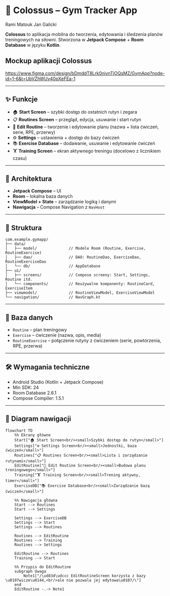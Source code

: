 
# 📱 Colossus – Gym Tracker App
Rami Matouk
Jan Galicki

**Colossus** to aplikacja mobilna do tworzenia, edytowania i śledzenia planów treningowych na siłowni.
Stworzona w **Jetpack Compose** + **Room Database** w języku **Kotlin**.

## Mockup aplikacji Colossus

https://www.figma.com/design/bDmddT8Lrk0nivnTjOQsMZ/GymApp?node-id=1-6&t=UbVZhWUv40pXeFEa-1


---

## ✨ Funkcje

* 🏠 **Start Screen** – szybki dostęp do ostatnich rutyn i zegara
* 📋 **Routines Screen** – przegląd, edycja, usuwanie i start rutyn
* 📝 **Edit Routine** – tworzenie i edytowanie planu (nazwa + lista ćwiczeń, serie, RPE, przerwy)
* ⚙️ **Settings** – ustawienia + dostęp do bazy ćwiczeń
* 📚 **Exercise Database** – dodawanie, usuwanie i edytowanie ćwiczeń
* 🏋️ **Training Screen** – ekran aktywnego treningu (docelowo z licznikiem czasu)

---

## 🧱 Architektura

* **Jetpack Compose** – UI
* **Room** – lokalna baza danych
* **ViewModel + State** – zarządzanie logiką i danymi
* **Nawigacja** – Compose Navigation z `NavHost`

---

## 📂 Struktura

```
com.example.gymapp/
├── data/
│   ├── model/              // Modele Room (Routine, Exercise, RoutineExercise)
│   ├── dao/                // DAO: RoutineDao, ExerciseDao, RoutineExerciseDao
│   └── db/                 // AppDatabase
├── ui/
│   ├── screens/            // Compose screeny: Start, Settings, Routine itd.
│   └── components/         // Reużywalne komponenty: RoutineCard, ExerciseItem
├── viewmodel/              // RoutineViewModel, ExerciseViewModel
└── navigation/             // NavGraph.kt
```

---

## 💾 Baza danych

* `Routine` – plan treningowy
* `Exercise` – ćwiczenie (nazwa, opis, media)
* `RoutineExercise` – połączenie rutyny z ćwiczeniem (serie, powtórzenia, RPE, przerwa)

---

## 🛠️ Wymagania techniczne

* Android Studio (Kotlin + Jetpack Compose)
* Min SDK: 24
* Room Database 2.6.1
* Compose Compiler: 1.5.1

---

## 🔄 Diagram nawigacji

```mermaid
flowchart TD
    %% Ekrany główne
    Start["🏠 Start Screen<br/><small>Szybki dostęp do rutyn</small>"]
    Settings["⚙️ Settings Screen<br/><small>Jednostki, baza ćwiczeń</small>"]
    Routines["📋 Routines Screen<br/><small>Lista i zarządzanie rutynami</small>"]
    EditRoutine["📝 Edit Routine Screen<br/><small>Budowa planu treningowego</small>"]
    Training["🏋️ Training Screen<br/><small>Trening aktywny, timer</small>"]
    ExerciseDB["📚 Exercise Database<br/><small>Zarządzanie bazą ćwiczeń</small>"]

    %% Nawigacja główna
    Start --> Routines
    Start --> Settings

    Settings --> ExerciseDB
    Settings --> Start
    Settings --> Routines

    Routines --> EditRoutine
    Routines --> Training
    Routines --> Settings

    EditRoutine --> Routines
    Training --> Start

    %% Przypis do EditRoutine
    subgraph Uwaga
        Note1["/\ud83d\udccc EditRoutineScreen korzysta z bazy \u0107wicze\u0144,<br/>ale nie pozwala jej edytowa\u0107/\"]
    end
    EditRoutine -.-> Note1
```




